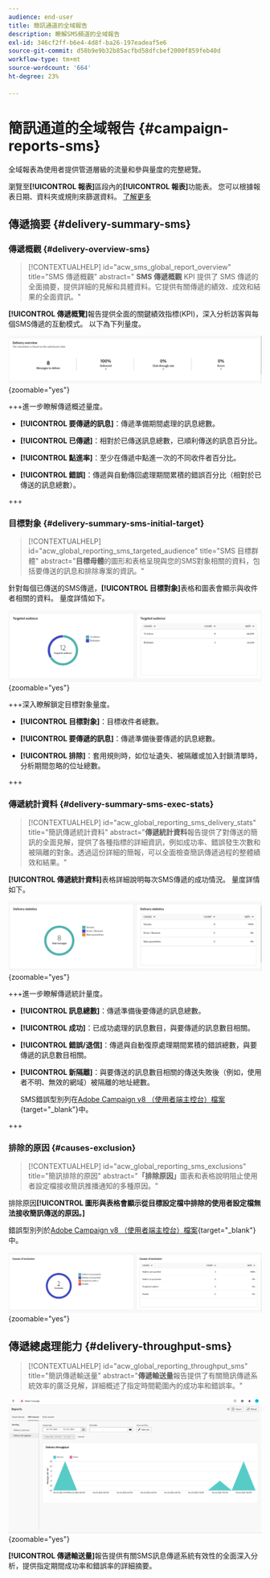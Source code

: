 ```yaml
---
audience: end-user
title: 簡訊通道的全域報告
description: 瞭解SMS頻道的全域報告
exl-id: 346cf2ff-b6e4-4d8f-ba26-197eadeaf5e6
source-git-commit: d58b9e9b32b85acfbd58dfcbef2000f859feb40d
workflow-type: tm+mt
source-wordcount: '664'
ht-degree: 23%

---
```


# 簡訊通道的全域報告 {#campaign-reports-sms}

全域報表為使用者提供管道層級的流量和參與量度的完整總覽。

瀏覽至&#x200B;**[!UICONTROL 報表]**&#x200B;區段內的&#x200B;**[!UICONTROL 報表]**&#x200B;功能表。 您可以根據報表日期、資料夾或規則來篩選資料。 [了解更多](global-reports.md)

## 傳遞摘要 {#delivery-summary-sms}

### 傳遞概觀 {#delivery-overview-sms}

>[!CONTEXTUALHELP]
>id="acw_sms_global_report_overview"
>title="SMS 傳遞概觀"
>abstract=" **SMS 傳遞概觀** KPI 提供了 SMS 傳遞的全面摘要，提供詳細的見解和具體資料。它提供有關傳遞的績效、成效和結果的全面資訊。"

**[!UICONTROL 傳遞概覽]**&#x200B;報告提供全面的關鍵績效指標(KPI)，深入分析訪客與每個SMS傳遞的互動模式。 以下為下列量度。

![傳遞概述報告的熒幕擷圖，顯示SMS傳遞的關鍵績效指標。](assets/global_report_sms_delivery_overview.png){zoomable="yes"}

+++進一步瞭解傳遞概述量度。

* **[!UICONTROL 要傳遞的訊息]**：傳遞準備期間處理的訊息總數。

* **[!UICONTROL 已傳遞]**：相對於已傳送訊息總數，已順利傳送的訊息百分比。

* **[!UICONTROL 點進率]**：至少在傳遞中點進一次的不同收件者百分比。

* **[!UICONTROL 錯誤]**：傳遞與自動傳回處理期間累積的錯誤百分比（相對於已傳送的訊息總數）。

+++

### 目標對象 {#delivery-summary-sms-initial-target}

>[!CONTEXTUALHELP]
>id="acw_global_reporting_sms_targeted_audience"
>title="SMS 目標群體"
>abstract="**目標母體**&#x200B;的圖形和表格呈現與您的SMS對象相關的資料，包括要傳送的訊息和排除專案的資訊。"

針對每個已傳送的SMS傳遞，**[!UICONTROL 目標對象]**&#x200B;表格和圖表會顯示與收件者相關的資料。 量度詳情如下。

![目標對象報告的熒幕擷圖，顯示SMS傳遞的收件者和排除專案資料。](assets/global_report_sms_targeted_audience.png){zoomable="yes"}

+++深入瞭解鎖定目標對象量度。

* **[!UICONTROL 目標對象]**：目標收件者總數。

* **[!UICONTROL 要傳遞的訊息]**：傳遞準備後要傳遞的訊息總數。

* **[!UICONTROL 排除]**：套用規則時，如位址遺失、被隔離或加入封鎖清單時，分析期間忽略的位址總數。

+++

### 傳遞統計資料 {#delivery-summary-sms-exec-stats}

>[!CONTEXTUALHELP]
>id="acw_global_reporting_sms_delivery_stats"
>title="簡訊傳遞統計資料"
>abstract="**傳遞統計資料**&#x200B;報告提供了對傳送的簡訊的全面見解，提供了各種指標的詳細資訊，例如成功率、錯誤發生次數和被隔離的對象。透過這份詳細的簡報，可以全面檢查簡訊傳遞過程的整體績效和結果。"

**[!UICONTROL 傳遞統計資料]**&#x200B;表格詳細說明每次SMS傳遞的成功情況。 量度詳情如下。

![傳遞統計報告的熒幕擷圖，顯示SMS傳遞的成功率、錯誤和隔離。](assets/global_report_sms_delivery_statistics.png){zoomable="yes"}

+++進一步瞭解傳遞統計量度。

* **[!UICONTROL 訊息總數]**：傳遞準備後要傳遞的訊息總數。

* **[!UICONTROL 成功]**：已成功處理的訊息數目，與要傳遞的訊息數目相關。

* **[!UICONTROL 錯誤/退信]**：傳遞與自動復原處理期間累積的錯誤總數，與要傳遞的訊息數目相關。

* **[!UICONTROL 新隔離]**：與要傳送的訊息數目相關的傳送失敗後（例如，使用者不明、無效的網域）被隔離的地址總數。

  SMS錯誤型別列在[Adobe Campaign v8 （使用者端主控台）檔案](https://experienceleague.adobe.com/docs/campaign/campaign-v8/send/failures/delivery-failures.html#sms-quarantines){target="_blank"}中。

+++

### 排除的原因 {#causes-exclusion}

>[!CONTEXTUALHELP]
>id="acw_global_reporting_sms_exclusions"
>title="簡訊排除的原因"
>abstract="**「排除原因」**&#x200B;圖表和表格說明阻止使用者設定檔接收簡訊推播通知的多種原因。"

排除原因&#x200B;**[!UICONTROL 圖形與表格會顯示從目標設定檔中排除的使用者設定檔無法接收簡訊傳送的原因。]**

錯誤型別列於[Adobe Campaign v8 （使用者端主控台）檔案](https://experienceleague.adobe.com/docs/campaign/campaign-v8/send/failures/delivery-failures.html#email-error-types){target="_blank"}中。

![排除原因報告的熒幕擷圖，顯示SMS傳遞排除的原因。](assets/global_report_sms_causes_exclusion.png){zoomable="yes"}

## 傳遞總處理能力 {#delivery-throughput-sms}

>[!CONTEXTUALHELP]
>id="acw_global_reporting_throughput_sms"
>title="簡訊傳遞輸送量"
>abstract="**傳遞輸送量**&#x200B;報告提供了有關簡訊傳遞系統效率的廣泛見解，詳細概述了指定時間範圍內的成功率和錯誤率。"

![傳遞輸送量報告的熒幕擷圖，顯示一段時間內SMS傳遞的成功和錯誤率。](assets/global_report_sms_delivery_throughput.png){zoomable="yes"}

**[!UICONTROL 傳遞輸送量]**&#x200B;報告提供有關SMS訊息傳遞系統有效性的全面深入分析，提供指定期間成功率和錯誤率的詳細摘要。